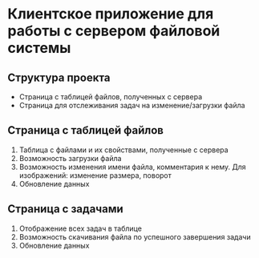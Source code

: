 # Клиентское приложение для работы с сервером файловой системы

## Структура проекта

* Страница с таблицей файлов, полученных с сервера
* Страница для отслеживания задач на изменение/загрузки файла

## Страница с таблицей файлов

1. Таблица с файлами и их свойствами, полученные с сервера
2. Возможность загрузки файла
3. Возможность изменения имени файла, комментария к нему. Для изображений: изменение размера, поворот
4. Обновление данных

## Страница с задачами

1. Отображение всех задач в таблице
2. Возможность скачивания файла по успешного завершения задачи
3. Обновление данных


